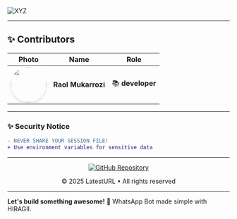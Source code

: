 ![XYZ](https://cardivo.vercel.app/api?name=HIRAGII&description=🎁Base%20WhatsApp%20bot%20type%20case%20(esm)&image=https://raw.githubusercontent.com/latesturl/LatestX-CDN/refs/heads/main/logo.jpg&backgroundColor=%23ecf0f1&github=latesturl&pattern=leaf&colorPattern=%23eaeaea)


---

## ✨ **Contributors**

<div align="center">

| **Photo** | **Name**              | **Role**                |
|:---------:|:---------------------:|:-----------------------:|
| <img src="https://avatars.githubusercontent.com/u/198647531?v=4" width="80" style="border-radius:50%; box-shadow: 0 4px 6px rgba(0,0,0,0.1);" /> | **Raol Mukarrozi**      | 📚 **developer**  |

</div>


---

### ✨ **Security Notice**  
```diff
- NEVER SHARE YOUR SESSION FILE! 
+ Use environment variables for sensitive data
```

---

<footer align="center">
<a href="https://github.com/latesturl" target="_blank" rel="noopener noreferrer">
<img src="https://img.shields.io/badge/GitHub-100000?style=for-the-badge&logo=github&logoColor=white" alt="GitHub Repository" />
</a>
<p>© 2025 LatestURL • All rights reserved</p>
</footer>

---

**Let's build something awesome!** 🚀 WhatsApp Bot made simple with HIRAGII.

